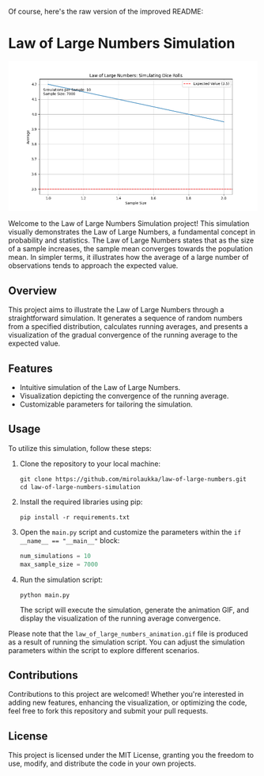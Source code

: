 Of course, here's the raw version of the improved README:

# Law of Large Numbers Simulation

![Simulation Gif](law_of_large_numbers_animation.gif)

Welcome to the Law of Large Numbers Simulation project! This simulation visually demonstrates the Law of Large Numbers, a fundamental concept in probability and statistics. The Law of Large Numbers states that as the size of a sample increases, the sample mean converges towards the population mean. In simpler terms, it illustrates how the average of a large number of observations tends to approach the expected value.

## Overview

This project aims to illustrate the Law of Large Numbers through a straightforward simulation. It generates a sequence of random numbers from a specified distribution, calculates running averages, and presents a visualization of the gradual convergence of the running average to the expected value.

## Features

- Intuitive simulation of the Law of Large Numbers.
- Visualization depicting the convergence of the running average.
- Customizable parameters for tailoring the simulation.

## Usage

To utilize this simulation, follow these steps:

1. Clone the repository to your local machine:

   ```
   git clone https://github.com/mirolaukka/law-of-large-numbers.git
   cd law-of-large-numbers-simulation
   ```

2. Install the required libraries using pip:

   ```
   pip install -r requirements.txt
   ```

3. Open the `main.py` script and customize the parameters within the `if __name__ == "__main__"` block:

   ```python
   num_simulations = 10
   max_sample_size = 7000
   ```

4. Run the simulation script:

   ```
   python main.py
   ```

   The script will execute the simulation, generate the animation GIF, and display the visualization of the running average convergence.

Please note that the `law_of_large_numbers_animation.gif` file is produced as a result of running the simulation script. You can adjust the simulation parameters within the script to explore different scenarios.

## Contributions

Contributions to this project are welcomed! Whether you're interested in adding new features, enhancing the visualization, or optimizing the code, feel free to fork this repository and submit your pull requests.

## License

This project is licensed under the MIT License, granting you the freedom to use, modify, and distribute the code in your own projects.

